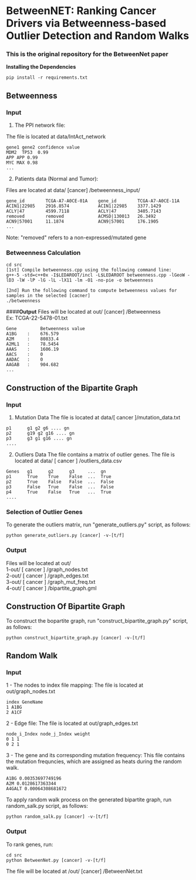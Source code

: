 # BetweenNET: Ranking Cancer Drivers via Betweenness-based Outlier Detection and Random Walks

### This is the original repository for the BetweenNet paper


**Installing the Dependencies**

```
pip install -r requirements.txt
```
## **Betweenness**

### **Input**

1. The PPI network file:

The file is located at data/IntAct_network

```
gene1 gene2 confidence value
MDM2  TP53  0.99
APP APP 0.99
MYC MAX 0.98
...
```
2. Patients data (Normal and Tumor):

Files are located at data/ [cancer] /betweenness_input/
```
gene_id        TCGA-A7-A0CE-01A    gene_id        TCGA-A7-A0CE-11A
ACIN1|22985    2916.8574           ACIN1|22985    3377.1429
ACLY|47        4599.7118           ACLY|47        3405.7143
removed        removed             ACMSD|130013   26.3492
ACN9|57001     11.1874             ACN9|57001     176.1905
...
```
Note: "removed"  refers to a non-expressed/mutated gene


### **Betweenness Calculation**

```
cd src
[1st] Compile betweenness.cpp using the following command line:
g++-5 -std=c++0x -I$LEDAROOT/incl -L$LEDAROOT betweenness.cpp -lGeoW -lD3 -lW -lP -lG -lL -lX11 -lm -O1 -no-pie -o betweenness

[2nd] Run the following command to compute betweenness values for samples in the selected [cacner]
./betweenness 
```

####**Output**
Files will be located at out/ [cancer] /Betweenness <br/>
Ex: TCGA-22-5478-01.txt
```
Gene         Betweenness value
A1BG    :    676.579
A2M     :    80833.4
A2ML1   :    78.5454
AAAS    :    1606.19
AACS    :    0
AADAC   :    0
AAGAB   :    904.682
...
```


## **Construction of the Bipartite Graph**

### **Input**
1. Mutation Data
The file is located at data/[ cancer ]/mutation_data.txt

```
p1      g1 g2 g6 .... gn
p2      g19 g2 g16 .... gn
p3      g3 g1 g16 .... gn
....
```


2. Outliers Data
The file contains a matrix of outlier genes.
The file is located at data/ [ cancer ] /outliers_data.csv

```
Genes   g1      g2      g3     ...  gn
p1      True    True    False  ...  True
p2      True    False   False  ...  False
p3      False   True    False  ...  False
p4      True    False   True   ...  True
....
```

### **Selection of Outlier Genes**
To generate the outliers matrix, run  "generate_outliers.py" script, as follows:
```
python generate_outliers.py [cancer] -v-[t/f]
```
### **Output**
Files will be located at out/ <br/>
1-out/  [ cancer ] /graph_nodes.txt <br/>
2-out/ [ cancer ] /graph_edges.txt <br/>
3-out/ [ cancer ] /graph_mut_freq.txt <br/>
4-out/ [ cancer ] /bipartite_graph.gml<br/>


## **Construction Of Bipartite Graph**
To construct the bopartite graph, run "construct_bipartite_graph.py" script, as follows:
```
python construct_bipartite_graph.py [cancer] -v-[t/f]
```

## **Random Walk**
### **Input**

1 - The nodes to index file mapping:
The file is located at out/graph_nodes.txt
```
index GeneName
1 A1BG
2 A1CF
```
2 - Edge file:
The file is located at out/graph_edges.txt
```
node_i_Index node_j_Index weight
0 1 1
0 2 1
```
3 - The gene and its corresponding mutation frequency:
This file contains the mutation frequncies, which are assigned as heats during the random walk.

```
A1BG 0.00353697749196
A2M 0.0128617363344
A4GALT 0.00064308681672
```

To apply random walk process on the generated bipartite graph, run random_salk.py script, as follows:
```
python random_salk.py [cancer] -v-[t/f]
```


### **Output**
To rank genes, run:
```
cd src
python BetweenNet.py [cancer] -v-[t/f]
```
The file will be located at /out/ [cancer] /BetweenNet.txt

